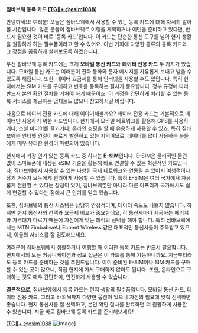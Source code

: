 **짐바브웨 등록 카드 [[TG💪+ @esim1088](https://t.me/s/esim1088)]**

안녕하세요! 여러분! 오늘은 짐바브웨에서 사용할 수 있는 등록 카드에 대해 자세히 알아볼 시간입니다. 많은 분들이 짐바브웨로 여행을 계획하거나 이민을 준비하고 있다면, 반드시 필요한 것이 바로 '등록 카드'입니다. 이 카드는 단순한 통신 도구를 넘어 현지 생활을 원활하게 하는 필수품이라고 할 수 있어요. 이번 기회에 다양한 종류의 등록 카드와 그 장점을 꼼꼼하게 살펴보도록 하겠습니다.

우선 짐바브웨 등록 카드에는 크게 **모바일 통신 카드**와 **데이터 전용 카드** 두 가지가 있습니다. 모바일 통신 카드는 여러분이 전화 통화와 문자 메시지를 자유롭게 보내고 받을 수 있도록 해줍니다. 또한, 데이터 요금제를 통해 인터넷을 사용할 수도 있답니다. 특히 현지에서는 SIM 카드를 구매하고 번호를 등록하는 절차가 중요합니다. 정부 규정에 따라 반드시 본인 확인 절차를 거쳐야 하기 때문이죠. 이 과정을 간단하게 처리할 수 있는 등록 서비스를 제공하는 업체들도 많으니 참고하시길 바랍니다.

다음으로 데이터 전용 카드에 대해 이야기해볼까요? 데이터 전용 카드는 기본적으로 데이터만 사용하기 위한 카드입니다. 현지에서 모바일 네트워크를 활용해 GPS를 사용하거나, 소셜 미디어를 즐기거나, 온라인 쇼핑을 할 때 유용하게 사용할 수 있죠. 특히 짐바브웨는 인터넷 연결이 빠르게 발전하고 있는 지역이므로, 데이터를 많이 사용하는 분들에게 매우 유리한 환경이 마련되어 있습니다.

현지에서 가장 인기 있는 등록 카드 중 하나는 **E-SIM**입니다. E-SIM은 물리적인 물건 없이 스마트폰에 내장된 eSIM 기술을 활용해 바로 연결할 수 있는 혁신적인 카드입니다. 짐바브웨에서 사용할 수 있는 다양한 국제 네트워크와 연동될 수 있어서 여행객이나 장기 거주자 모두에게 편리하게 사용할 수 있습니다. 특히 E-SIM은 여러 국가에서 자유롭게 전환할 수 있다는 장점이 있어, 짐바브웨뿐만 아니라 다른 아프리카 국가에서도 쉽게 연결할 수 있다는 점에서 큰 인기를 얻고 있습니다.

또한, 짐바브웨의 통신 시스템은 상당히 안정적이며, 데이터 속도도 나쁘지 않습니다. 하지만 현지 통신사의 선택과 요금제 비교가 중요한데요, 각 통신사마다 제공하는 패키지와 가격대가 다르기 때문에 자신에게 맞는 최적의 선택을 해야 합니다. 특히 짐바브웨에서는 MTN Zimbabwe나 Econet Wireless 같은 대표적인 통신사들이 주목받고 있으니, 이들의 서비스를 잘 검토해보세요.

여러분이 짐바브웨에서 생활하거나 여행할 때 이러한 등록 카드는 반드시 필요합니다. 현지에서의 모든 커뮤니케이션과 정보 접근은 이 카드를 통해 가능하니까요. 지금부터라도 등록 카드를 준비하는 것을 추천드립니다. 이미 준비된 E-SIM이나 SIM 카드를 구매할 수 있는 곳이 많으니, 직접 현지에 가서 구매하지 않아도 됩니다. 또한, 온라인으로 구매하는 것도 매우 간단하며, 안전하게 사용할 수 있습니다.

**결론적으로**, 짐바브웨에서 등록 카드는 현지 생활의 필수품입니다. 모바일 통신 카드, 데이터 전용 카드, 그리고 E-SIM까지 다양한 옵션이 있으니 자신의 필요에 맞춰 선택하면 좋습니다. 현지 통신사를 잘 선택하고, 본인 확인 절차를 완료하면 더 원활하게 사용할 수 있습니다. 지금 바로 짐바브웨 등록 카드를 준비해보세요!

[[TG💪+ @esim1088](https://t.me/s/esim1088) ![Image](https://i.postimg.cc/Y0z9fWf4/image.png)]